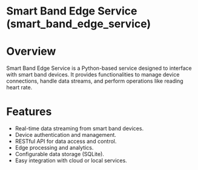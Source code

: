 # Smart Band Edge Service (smart_band_edge_service)

# Overview
Smart Band Edge Service is a Python-based service designed to interface with smart band devices. It provides functionalities to manage device connections, handle data streams, and perform operations like reading heart rate.

# Features
- Real-time data streaming from smart band devices.
- Device authentication and management.
- RESTful API for data access and control.
- Edge processing and analytics.
- Configurable data storage (SQLite).
- Easy integration with cloud or local services.

